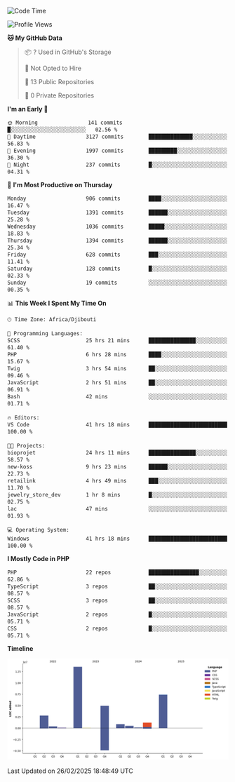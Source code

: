 <!--START_SECTION:waka-->
![Code Time](http://img.shields.io/badge/Code%20Time-2%2C275%20hrs%2044%20mins-blue)

![Profile Views](http://img.shields.io/badge/Profile%20Views-0-blue)

**🐱 My GitHub Data** 

> 📦 ? Used in GitHub's Storage 
 > 
> 🚫 Not Opted to Hire
 > 
> 📜 13 Public Repositories 
 > 
> 🔑 0 Private Repositories 
 > 
**I'm an Early 🐤** 

```text
🌞 Morning                141 commits         █░░░░░░░░░░░░░░░░░░░░░░░░   02.56 % 
🌆 Daytime                3127 commits        ██████████████░░░░░░░░░░░   56.83 % 
🌃 Evening                1997 commits        █████████░░░░░░░░░░░░░░░░   36.30 % 
🌙 Night                  237 commits         █░░░░░░░░░░░░░░░░░░░░░░░░   04.31 % 
```
📅 **I'm Most Productive on Thursday** 

```text
Monday                   906 commits         ████░░░░░░░░░░░░░░░░░░░░░   16.47 % 
Tuesday                  1391 commits        ██████░░░░░░░░░░░░░░░░░░░   25.28 % 
Wednesday                1036 commits        █████░░░░░░░░░░░░░░░░░░░░   18.83 % 
Thursday                 1394 commits        ██████░░░░░░░░░░░░░░░░░░░   25.34 % 
Friday                   628 commits         ███░░░░░░░░░░░░░░░░░░░░░░   11.41 % 
Saturday                 128 commits         █░░░░░░░░░░░░░░░░░░░░░░░░   02.33 % 
Sunday                   19 commits          ░░░░░░░░░░░░░░░░░░░░░░░░░   00.35 % 
```


📊 **This Week I Spent My Time On** 

```text
🕑︎ Time Zone: Africa/Djibouti

💬 Programming Languages: 
SCSS                     25 hrs 21 mins      ███████████████░░░░░░░░░░   61.40 % 
PHP                      6 hrs 28 mins       ████░░░░░░░░░░░░░░░░░░░░░   15.67 % 
Twig                     3 hrs 54 mins       ██░░░░░░░░░░░░░░░░░░░░░░░   09.46 % 
JavaScript               2 hrs 51 mins       ██░░░░░░░░░░░░░░░░░░░░░░░   06.91 % 
Bash                     42 mins             ░░░░░░░░░░░░░░░░░░░░░░░░░   01.71 % 

🔥 Editors: 
VS Code                  41 hrs 18 mins      █████████████████████████   100.00 % 

🐱‍💻 Projects: 
bioprojet                24 hrs 11 mins      ███████████████░░░░░░░░░░   58.57 % 
new-koss                 9 hrs 23 mins       ██████░░░░░░░░░░░░░░░░░░░   22.73 % 
retailink                4 hrs 49 mins       ███░░░░░░░░░░░░░░░░░░░░░░   11.70 % 
jewelry_store_dev        1 hr 8 mins         █░░░░░░░░░░░░░░░░░░░░░░░░   02.75 % 
lac                      47 mins             ░░░░░░░░░░░░░░░░░░░░░░░░░   01.93 % 

💻 Operating System: 
Windows                  41 hrs 18 mins      █████████████████████████   100.00 % 
```

**I Mostly Code in PHP** 

```text
PHP                      22 repos            ████████████████░░░░░░░░░   62.86 % 
TypeScript               3 repos             ██░░░░░░░░░░░░░░░░░░░░░░░   08.57 % 
SCSS                     3 repos             ██░░░░░░░░░░░░░░░░░░░░░░░   08.57 % 
JavaScript               2 repos             █░░░░░░░░░░░░░░░░░░░░░░░░   05.71 % 
CSS                      2 repos             █░░░░░░░░░░░░░░░░░░░░░░░░   05.71 % 
```



**Timeline**

![Lines of Code chart](https://raw.githubusercontent.com/tahar-elgunaoui/tahar-elgunaoui/main/assets/bar_graph.png)


 Last Updated on 26/02/2025 18:48:49 UTC
<!--END_SECTION:waka-->

